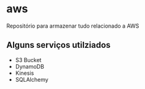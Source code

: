 # aws
Repositório para armazenar tudo relacionado a AWS

## Alguns serviços utilziados
- S3 Bucket
- DynamoDB
- Kinesis
- SQLAlchemy
